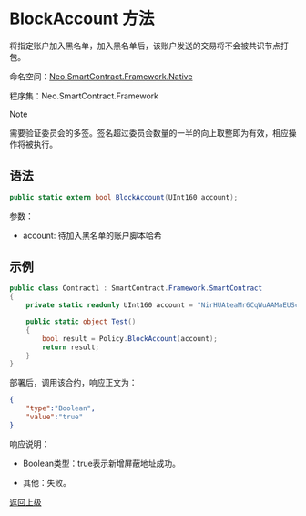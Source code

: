 # BlockAccount 方法

将指定账户加入黑名单，加入黑名单后，该账户发送的交易将不会被共识节点打包。

命名空间：[Neo.SmartContract.Framework.Native](../../native.md)

程序集：Neo.SmartContract.Framework

> [!Note]
>
> 需要验证委员会的多签。签名超过委员会数量的一半的向上取整即为有效，相应操作将被执行。

## 语法

```c#
public static extern bool BlockAccount(UInt160 account);
```

参数：

- account: 待加入黑名单的账户脚本哈希

## 示例

```c#
public class Contract1 : SmartContract.Framework.SmartContract
{
    private static readonly UInt160 account = "NirHUAteaMr6CqWuAAMaEUScPcS3FDKebM".ToScriptHash();

    public static object Test()
    {
        bool result = Policy.BlockAccount(account);
        return result;
    }
}
```
部署后，调用该合约，响应正文为：

```json
{
	"type":"Boolean",
	"value":"true"
}
```

响应说明：

- Boolean类型：true表示新增屏蔽地址成功。

- 其他：失败。

[返回上级](../Policy.md)
